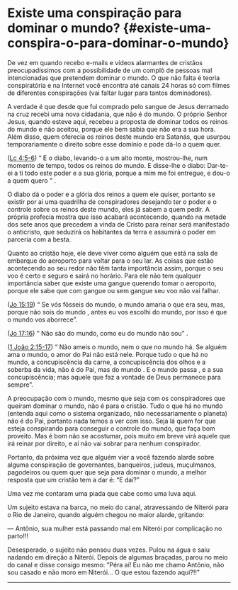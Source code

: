 # Existe uma conspiração para dominar o mundo? {#existe-uma-conspira-o-para-dominar-o-mundo}

De vez em quando recebo e-mails e vídeos alarmantes de cristãos preocupadíssimos com a possibilidade de um complô de pessoas mal intencionadas que pretendem dominar o mundo. O que não falta é teoria conspiratória e na Internet você encontra até canais 24 horas só com filmes de diferentes conspirações (vai faltar lugar para tantos dominadores).

A verdade é que desde que fui comprado pelo sangue de Jesus derramado na cruz recebi uma nova cidadania, que não é do mundo. O próprio Senhor Jesus, quando esteve aqui, recebeu a proposta de dominar todos os reinos do mundo e não aceitou, porque ele bem sabia que não era a sua hora. Além disso, quem oferecia os reinos deste mundo era Satanás, que usurpou temporariamente o direito sobre esse domínio e pode dá-lo a quem quer.

([Lc 4:5-6](http://bibliaonline.com.br/acf/lc/4/5-6)) “ E o diabo, levando-o a um alto monte, mostrou-lhe, num momento de tempo, todos os reinos do mundo. E disse-lhe o diabo: Dar-te-ei a ti todo este poder e a sua glória, porque a mim me foi entregue, e dou-o a quem quero ” .

O diabo dá o poder e a glória dos reinos a quem ele quiser, portanto se existir por aí uma quadrilha de conspiradores desejando ter o poder e o controle sobre os reinos deste mundo, eles já sabem a quem pedir. A própria profecia mostra que isso acabará acontecendo, quando na metade dos sete anos que precedem a vinda de Cristo para reinar será manifestado o anticristo, que seduzirá os habitantes da terra e assumirá o poder em parceria com a besta.

Quanto ao cristão hoje, ele deve viver como alguém que está na sala de embarque do aeroporto para voltar para o seu lar. As coisas que estão acontecendo ao seu redor não têm tanta importância assim, porque o seu voo é certo e seguro e sairá no horário. Para ele não tem qualquer importância saber que existe uma gangue querendo tomar o aeroporto, porque ele sabe que com gangue ou sem gangue seu voo não vai falhar.

([Jo 15:19](http://bibliaonline.com.br/acf/jo/15/19)) “ Se vós fôsseis do mundo, o mundo amaria o que era seu, mas, porque não sois do mundo , antes eu vos escolhi do mundo, por isso é que o mundo vos aborrece”.

([Jo 17:16](http://bibliaonline.com.br/acf/jo/17/16)) “ Não são do mundo, como eu do mundo não sou” .

([1 João 2:15-17](http://bibliaonline.com.br/acf/1jo/2/15-17)) “ Não ameis o mundo, nem o que no mundo há. Se alguém ama o mundo, o amor do Pai não está nele. Porque tudo o que há no mundo, a concupiscência da carne, a concupiscência dos olhos e a soberba da vida, não é do Pai, mas do mundo . E o mundo passa , e a sua concupiscência; mas aquele que faz a vontade de Deus permanece para sempre”.

A preocupação com o mundo, mesmo que seja com os conspiradores que queiram dominar o mundo, não é para o cristão. Tudo o que há no mundo (entenda aqui como o sistema organizado, não necessariamente o planeta) não é do Pai, portanto nada temos a ver com isso. Seja lá quem for que esteja conspirando para conseguir o controle do mundo, que faça bom proveito. Mas é bom não se acostumar, pois muito em breve virá aquele que irá reinar por direito, e aí não vai sobrar para nenhum conspirador.

Portanto, da próxima vez que alguém vier a você fazendo alarde sobre alguma conspiração de governantes, banqueiros, judeus, muçulmanos, pagodeiros ou quem quer que seja para dominar o mundo, a melhor resposta que um cristão tem a dar é: “E daí?”

Uma vez me contaram uma piada que cabe como uma luva aqui.

Um sujeito estava na barca, no meio do canal, atravessando de Niterói para o Rio de Janeiro, quando alguém chegou no maior alarde, gritando:

— Antônio, sua mulher está passando mal em Niterói por complicação no parto!!!

Desesperado, o sujeito não pensou duas vezes. Pulou na água e saiu nadando em direção a Niterói. Depois de algumas braçadas, parou no meio do canal e disse consigo mesmo: “Péra aí! Eu não me chamo Antônio, não sou casado e não moro em Niterói... O que estou fazendo aqui?!!”

*****